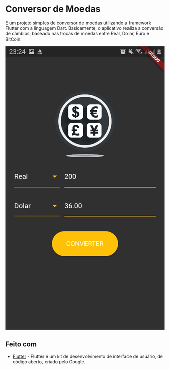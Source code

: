 # Conversor de Moedas

É um projeto simples de conversor de moedas utilizando a framework Flutter com a linguagem Dart. Basicamente, o aplicativo realiza a conversão de câmbios, baseado nas trocas de moedas entre Real, Dolar, Euro e BitCoin.

![](https://github.com/Kilder-M/conversor-de-moeda/blob/master/conversor_moeda/assets/imagens/print.jfif)

## Feito com

* [Flutter](https://flutter.dev/) - Flutter é um kit de desenvolvimento de interface de usuário, de código aberto, criado pelo Google.

